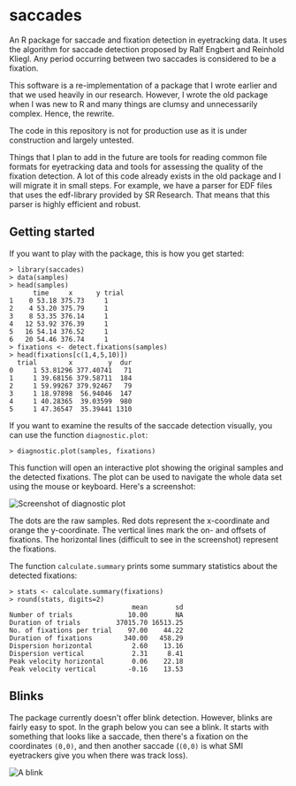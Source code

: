 saccades
========

An R package for saccade and fixation detection in eyetracking data.  It uses the algorithm for saccade detection proposed by Ralf Engbert and Reinhold Kliegl.  Any period occurring between two saccades is considered to be a fixation. 

This software is a re-implementation of a package that I wrote earlier and that we used heavily in our research.  However, I wrote the old package when I was new to R and many things are clumsy and unnecessarily complex.  Hence, the rewrite.

The code in this repository is not for production use as it is under construction and largely untested.

Things that I plan to add in the future are tools for reading common file formats for eyetracking data and tools for assessing the quality of the fixation detection.  A lot of this code already exists in the old package and I will migrate it in small steps.  For example, we have a parser for EDF files that uses the edf-library provided by SR Research.  That means that this parser is highly efficient and robust.

## Getting started

If you want to play with the package, this is how you get started:

    > library(saccades)
    > data(samples)
    > head(samples)
		  time     x      y trial
	1    0 53.18 375.73     1
	2    4 53.20 375.79     1
	3    8 53.35 376.14     1
	4   12 53.92 376.39     1
	5   16 54.14 376.52     1
	6   20 54.46 376.74     1
    > fixations <- detect.fixations(samples)
    > head(fixations[c(1,4,5,10)])
	  trial        x         y  dur
	0     1 53.81296 377.40741   71
	1     1 39.68156 379.58711  184
	2     1 59.99267 379.92467   79
	3     1 18.97898  56.94046  147
	4     1 40.28365  39.03599  980
	5     1 47.36547  35.39441 1310

If you want to examine the results of the saccade detection visually, you can use the function `diagnostic.plot`:

    > diagnostic.plot(samples, fixations)

This function will open an interactive plot showing the original samples and the detected fixations.  The plot can be used to navigate the whole data set using the mouse or keyboard.  Here's a screenshot:

![Screenshot of diagnostic plot](https://raw.github.com/tmalsburg/saccades/master/Screenshots/diagnostic.plot.smooth.15.png)

The dots are the raw samples.  Red dots represent the x-coordinate and orange the y-coordinate.  The vertical lines mark the on- and offsets of fixations. The horizontal lines (difficult to see in the screenshot) represent the fixations.

The function `calculate.summary` prints some summary statistics about the detected fixations:

    > stats <- calculate.summary(fixations)
    > round(stats, digits=2)
                                   mean       sd
    Number of trials              10.00       NA
    Duration of trials         37015.70 16513.25
    No. of fixations per trial    97.00    44.22
    Duration of fixations        340.00   458.29
    Dispersion horizontal          2.60    13.16
    Dispersion vertical            2.31     8.41
    Peak velocity horizontal       0.06    22.18
    Peak velocity vertical        -0.16    13.53

## Blinks

The package currently doesn't offer blink detection.  However, blinks are fairly easy to spot.  In the graph below you can see a blink.  It starts with something that looks like a saccade, then there's a fixation on the coordinates `(0,0)`, and then another saccade (`(0,0)` is what SMI eyetrackers give you when there was track loss).

![A blink](https://raw.github.com/tmalsburg/saccades/master/Screenshots/diagnostic.plot.blink.png)
